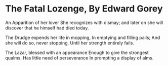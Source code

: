 # The Fatal Lozenge, By Edward Gorey

An Apparition of her lover She recognizes with dismay;
and later on she will discover that he himself had died today.

The Drudge expends her life in mopping,
In emptying and filling pails; 
And she will do so, never stopping,
Until her strength entirely fails.

The Lazar, blessed with an appearance
Enough to give the strongest qualms.
Has little need of perseverance
In prompting a display of alms.